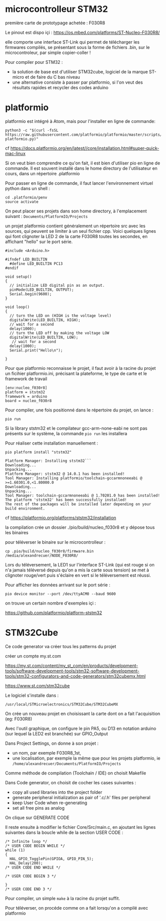 # microcontrolleur STM32

première carte de prototypage achetée : F030R8

Le pinout est dispo içi : https://os.mbed.com/platforms/ST-Nucleo-F030R8/

elle comporte une interface ST-Link qui permet de télécharger les firmwares compilés, se présentant sous la forme de fichiers .bin, sur le microcontroleur, par simple copier-coller !

Pour compiler pour STM32 : 
- la solution de base est d'utiliser STM32cube, logiciel de la marque ST-micro et de faire du C bas niveau
- une alternative consiste à passer par platformio, si l'on veut des résultats rapides et recycler des codes arduino 

# platformio

platformio est intégré à Atom, mais pour l'installer en ligne de commande: 
```
python3 -c "$(curl -fsSL https://raw.githubusercontent.com/platformio/platformio/master/scripts/get-platformio.py)"
```
cf https://docs.platformio.org/en/latest//core/installation.html#super-quick-mac-linux

Si on veut bien comprendre ce qu'on fait, il est bien d'utiliser pio en ligne de commande. Il est souvent installé dans le home directory de l'utilisateur en cours, dans un répertoire .platformio

Pour passer en ligne de commande, il faut lancer l'environnement virtuel python dans un shell :
```
cd .platformio/penv
source activate
```
On peut placer ses projets dans son home directory, à l'emplacement suivant : `Documents/PlatformIO/Projects` 

un projet platformio contient généralement un répertoire src avec les sources, qui peuvent se limiter à un seul fichier cpp. Voici quelques lignes qui font clignoter la LED 2 de la carte F030R8 toutes les secondes, en affichant "hello" sur le port série. 
```
#include <Arduino.h>

#ifndef LED_BUILTIN
  #define LED_BUILTIN PC13
#endif

void setup()
{
  // initialize LED digital pin as an output.
  pinMode(LED_BUILTIN, OUTPUT);
  Serial.begin(9600);
}

void loop()
{
  // turn the LED on (HIGH is the voltage level)
  digitalWrite(LED_BUILTIN, HIGH);
  // wait for a second
  delay(1000);
  // turn the LED off by making the voltage LOW
  digitalWrite(LED_BUILTIN, LOW);
   // wait for a second
  delay(1000);
  Serial.print("Hello\n");

}
```
Pour que platformio reconnaisse le projet, il faut avoir à la racine du projet un ficihier platformio.ini, précisant la plateforme, le type de carte et le framework de travail 
```
[env:nucleo_f030r8]
platform = ststm32
framework = arduino
board = nucleo_f030r8
```
Pour compiler, une fois positionné dans le répertoire du projet, on lance :
```
pio run
```
Si la library ststm32 et le compilateur gcc-arm-none-eabi ne sont pas présents sur le système, la commande `pio run` les installera

Pour réaliser cette installation manuellement : 
```
pio platform install "ststm32"

Platform Manager: Installing ststm32```
Downloading...
Unpacking...
Platform Manager: ststm32 @ 14.0.1 has been installed!
Tool Manager: Installing platformio/toolchain-gccarmnoneeabi @ >=1.60301.0,<1.80000.0
Downloading...
Unpacking...
Tool Manager: toolchain-gccarmnoneeabi @ 1.70201.0 has been installed!
The platform 'ststm32' has been successfully installed!
The rest of the packages will be installed later depending on your build environment.
```
cf https://platformio.org/platforms/ststm32/installation

la compilation crée un dossier ./pio/build/nucleo_f030r8 et y dépose tous les binaires

pour téléverser le binaire sur le microcontrolleur :

```
cp .pio/build/nucleo_f030r8/firmware.bin /media/alexandrecuer/NODE_F030R8/
```
Lors du téléversement, la LED1 sur l'interface ST-Link (qui est rouge si on n'a jamais téléversé depuis qu'on a mis la carte sous tension) se met à clignoter rouge/vert puis s'éclaire en vert si le téléversement est réussi.

Pour afficher les données arrivant sur le port série :
```
pio device monitor --port /dev/ttyACM0 --baud 9600
```

on trouve un certain nombre d'exemples içi :

https://github.com/platformio/platform-ststm32

# STM32Cube

Ce code generator va créer tous les patterns du projet

créer un compte my.st.com

https://my.st.com/content/my_st_com/en/products/development-tools/software-development-tools/stm32-software-development-tools/stm32-configurators-and-code-generators/stm32cubemx.html

https://www.st.com/stm32cube

Le logiciel s'installe dans : 

```
/usr/local/STMicroelectronics/STM32Cube/STM32CubeMX
```

On crée un nouveau projet en choisissant la carte dont on a fait l'acquisition (eg: F030R8)

Avec l'outil graphique, on configure le pin PA5, ou D13 en notation arduino (sur lequel la LED2 est branchée) sur GPIO_Output

Dans Project Settings, on donne à son projet : 
-  un nom, par exemple F030R8_1st, 
-  une localisation, par exemple la même que pour les projets platformio, ie `/home/alexandrecuer/Documents/PlatformIO/Projects`

Comme méthode de compilation (Toolchain / IDE) on choisit Makefile

Dans Code generator, on choisit de cocher les cases suivantes :
- copy all used libraries into the project folder
- generate peripheral initialization as pair of '.c/.h' files per peripheral
- keep User Code when re-generating
- set all free pins as analog

On clique sur GENERATE CODE

Il reste ensuite à modifier le fichier Core/Src/main.c, en ajoutant les lignes suivantes dans la boucle while de la section USER CODE :

```
/* Infinite loop */
/* USER CODE BEGIN WHILE */
while (1)
{
  HAL_GPIO_TogglePin(GPIOA, GPIO_PIN_5);
  HAL_Delay(200);
/* USER CODE END WHILE */

/* USER CODE BEGIN 3 */

}
/* USER CODE END 3 */
```

Pour compiler, un simple `make` à la racine du projet suffit.

Pour téléverser, on procéde comme on a fait lorsqu'on a compilé avec platformio

